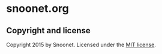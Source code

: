 # snoonet.org

## Copyright and license

Copyright 2015 by Snoonet. Licensed under the [MIT license](https://github.com/snoonetIRC/snoonet.org/blob/master/LICENSE).
